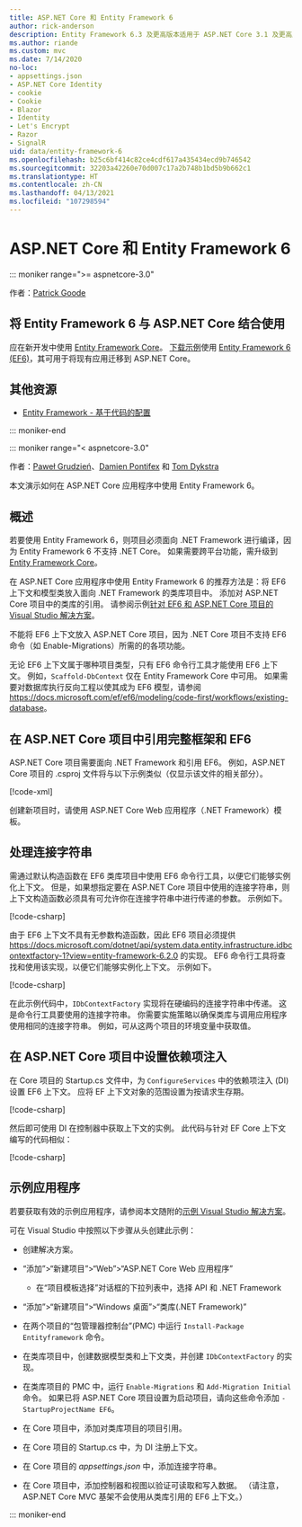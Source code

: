 ```yaml
---
title: ASP.NET Core 和 Entity Framework 6
author: rick-anderson
description: Entity Framework 6.3 及更高版本适用于 ASP.NET Core 3.1 及更高版本。
ms.author: riande
ms.custom: mvc
ms.date: 7/14/2020
no-loc:
- appsettings.json
- ASP.NET Core Identity
- cookie
- Cookie
- Blazor
- Identity
- Let's Encrypt
- Razor
- SignalR
uid: data/entity-framework-6
ms.openlocfilehash: b25c6bf414c82ce4cdf617a435434ecd9b746542
ms.sourcegitcommit: 32203a42260e70d007c17a2b748b1bd5b9b662c1
ms.translationtype: HT
ms.contentlocale: zh-CN
ms.lasthandoff: 04/13/2021
ms.locfileid: "107298594"
---
```

# <a name="aspnet-core-and-entity-framework-6"></a>ASP.NET Core 和 Entity Framework 6
::: moniker range=">= aspnetcore-3.0"

作者：[Patrick Goode](https://github.com/attrib75)

## <a name="using-entity-framework-6-with-aspnet-core"></a>将 Entity Framework 6 与 ASP.NET Core 结合使用

应在新开发中使用 [Entity Framework Core](/ef/)。 [下载示例](https://github.com/dotnet/AspNetCore.Docs/tree/main/aspnetcore/data/entity-framework-6/3.xsample)使用 [Entity Framework 6 (EF6)](/ef/ef6)，其可用于将现有应用迁移到 ASP.NET Core。

## <a name="additional-resources"></a>其他资源

* [Entity Framework - 基于代码的配置](/ef/ef6/fundamentals/configuring/code-based)

::: moniker-end

::: moniker range="< aspnetcore-3.0"

作者：[Paweł Grudzień](https://github.com/pgrudzien12)、[Damien Pontifex](https://github.com/DamienPontifex) 和 [Tom Dykstra](https://github.com/tdykstra)

本文演示如何在 ASP.NET Core 应用程序中使用 Entity Framework 6。    

## <a name="overview"></a>概述 

若要使用 Entity Framework 6，则项目必须面向 .NET Framework 进行编译，因为 Entity Framework 6 不支持 .NET Core。 如果需要跨平台功能，需升级到 [Entity Framework Core](/ef/)。  

在 ASP.NET Core 应用程序中使用 Entity Framework 6 的推荐方法是：将 EF6 上下文和模型类放入面向 .NET Framework 的类库项目中。 添加对 ASP.NET Core 项目中的类库的引用。 请参阅示例[针对 EF6 和 ASP.NET Core 项目的 Visual Studio 解决方案](https://github.com/dotnet/AspNetCore.Docs/tree/main/aspnetcore/data/entity-framework-6/sample/)。    

不能将 EF6 上下文放入 ASP.NET Core 项目，因为 .NET Core 项目不支持 EF6 命令（如 Enable-Migrations）所需的的各项功能。    

无论 EF6 上下文属于哪种项目类型，只有 EF6 命令行工具才能使用 EF6 上下文。 例如，`Scaffold-DbContext` 仅在 Entity Framework Core 中可用。 如果需要对数据库执行反向工程以使其成为 EF6 模型，请参阅<https://docs.microsoft.com/ef/ef6/modeling/code-first/workflows/existing-database>。    

## <a name="reference-full-framework-and-ef6-in-the-aspnet-core-project"></a>在 ASP.NET Core 项目中引用完整框架和 EF6 

ASP.NET Core 项目需要面向 .NET Framework 和引用 EF6。 例如，ASP.NET Core 项目的 .csproj 文件将与以下示例类似（仅显示该文件的相关部分）。    

[!code-xml[](entity-framework-6/sample/MVCCore/MVCCore.csproj?range=3-9&highlight=2)]   

创建新项目时，请使用 ASP.NET Core Web 应用程序（.NET Framework）模板。    

## <a name="handle-connection-strings"></a>处理连接字符串    

需通过默认构造函数在 EF6 类库项目中使用 EF6 命令行工具，以便它们能够实例化上下文。 但是，如果想指定要在 ASP.NET Core 项目中使用的连接字符串，则上下文构造函数必须具有可允许你在连接字符串中进行传递的参数。 示例如下。   

[!code-csharp[](entity-framework-6/sample/EF6/SchoolContext.cs?name=snippet_Constructor)]   

由于 EF6 上下文不具有无参数构造函数，因此 EF6 项目必须提供 <https://docs.microsoft.com/dotnet/api/system.data.entity.infrastructure.idbcontextfactory-1?view=entity-framework-6.2.0> 的实现。 EF6 命令行工具将查找和使用该实现，以便它们能够实例化上下文。 示例如下。   

[!code-csharp[](entity-framework-6/sample/EF6/SchoolContextFactory.cs?name=snippet_IDbContextFactory)]  

在此示例代码中，`IDbContextFactory` 实现将在硬编码的连接字符串中传递。 这是命令行工具要使用的连接字符串。 你需要实施策略以确保类库与调用应用程序使用相同的连接字符串。 例如，可从这两个项目的环境变量中获取值。   

## <a name="set-up-dependency-injection-in-the-aspnet-core-project"></a>在 ASP.NET Core 项目中设置依赖项注入  

在 Core 项目的 Startup.cs 文件中，为 `ConfigureServices` 中的依赖项注入 (DI) 设置 EF6 上下文。 应将 EF 上下文对象的范围设置为按请求生存期。   

[!code-csharp[](entity-framework-6/sample/MVCCore/Startup.cs?name=snippet_ConfigureServices&highlight=5)]   

然后即可使用 DI 在控制器中获取上下文的实例。 此代码与针对 EF Core 上下文编写的代码相似：    

[!code-csharp[](entity-framework-6/sample/MVCCore/Controllers/StudentsController.cs?name=snippet_ContextInController)]  

## <a name="sample-application"></a>示例应用程序   

若要获取有效的示例应用程序，请参阅本文随附的[示例 Visual Studio 解决方案](https://github.com/dotnet/AspNetCore.Docs/tree/main/aspnetcore/data/entity-framework-6/sample/)。    

可在 Visual Studio 中按照以下步骤从头创建此示例：    

* 创建解决方案。    

* “添加”>“新建项目”>“Web”>“ASP.NET Core Web 应用程序”       
  * 在“项目模板选择”对话框的下拉列表中，选择 API 和 .NET Framework 

* “添加”>“新建项目”>“Windows 桌面”>“类库(.NET Framework)”     

* 在两个项目的“包管理器控制台”(PMC) 中运行 `Install-Package Entityframework` 命令。    

* 在类库项目中，创建数据模型类和上下文类，并创建 `IDbContextFactory` 的实现。    

* 在类库项目的 PMC 中，运行 `Enable-Migrations` 和 `Add-Migration Initial` 命令。 如果已将 ASP.NET Core 项目设置为启动项目，请向这些命令添加 `-StartupProjectName EF6`。 

* 在 Core 项目中，添加对类库项目的项目引用。    

* 在 Core 项目的 Startup.cs 中，为 DI 注册上下文。    

* 在 Core 项目的 *appsettings.json* 中，添加连接字符串。  

* 在 Core 项目中，添加控制器和视图以验证可读取和写入数据。 （请注意，ASP.NET Core MVC 基架不会使用从类库引用的 EF6 上下文。）

::: moniker-end
